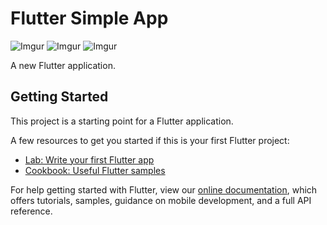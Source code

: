 # Flutter Simple App
![Imgur](https://i.imgur.com/atvYbyI.jpg?1)
![Imgur](https://i.imgur.com/fhCn0Ui.jpg?1)
![Imgur](https://i.imgur.com/1r4Uas0.jpg?1)

A new Flutter application.

## Getting Started

This project is a starting point for a Flutter application.

A few resources to get you started if this is your first Flutter project:

- [Lab: Write your first Flutter app](https://flutter.io/docs/get-started/codelab)
- [Cookbook: Useful Flutter samples](https://flutter.io/docs/cookbook)

For help getting started with Flutter, view our 
[online documentation](https://flutter.io/docs), which offers tutorials, 
samples, guidance on mobile development, and a full API reference.

